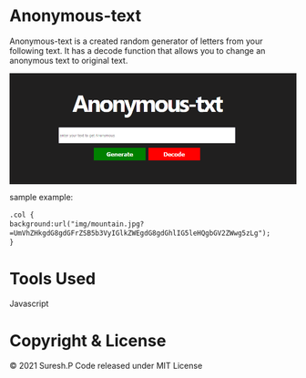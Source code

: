 # Anonymous-text
Anonymous-text is a created random generator of letters from your following text. It has a decode function that allows you to change an anonymous text to original text.

<img src="ano.PNG" style="max-width: 100%;display: block;object-position: center;object-fit: cover;">

sample example:
```
.col {
background:url("img/mountain.jpg?=UmVhZHkgdG8gdGFrZSB5b3VyIGlkZWEgdG8gdGhlIG5leHQgbGV2ZWwg5zLg");
}
```

# Tools Used
Javascript

# Copyright & License
© 2021 Suresh.P 
Code released under MIT License

